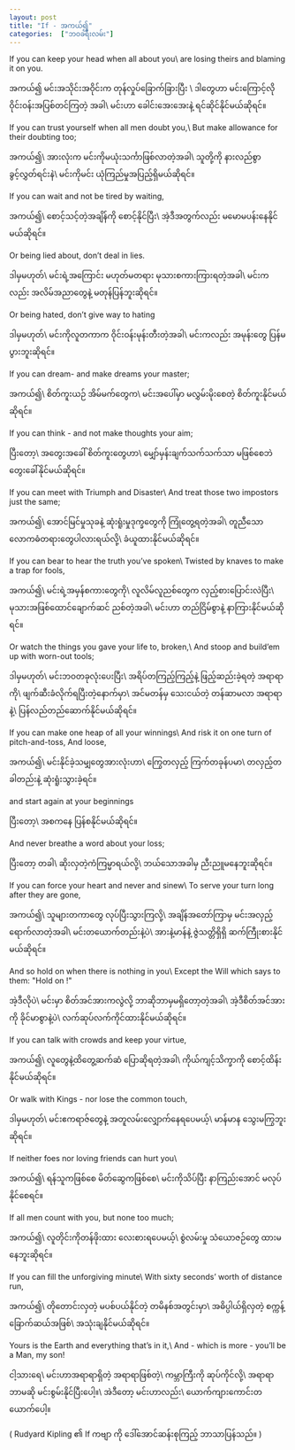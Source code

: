 ```yaml
---
layout: post
title: "If - အကယ်၍"
categories:  ["ဘဝခရီးလမ်း"]
---
```



If you can keep your head when all about you\\
are losing theirs and blaming it on you.

အကယ်၍
မင်းအသိုင်းအဝိုင်းက တုန်လှုပ်ခြောက်ခြားပြီး \\
ဒါတွေဟာ မင်းကြောင့်လို ဝိုင်းဝန်းအပြစ်တင်ကြတဲ့ အခါ\\
မင်းဟာ ခေါင်းအေးအေးနဲ့ ရင်ဆိုင်နိုင်မယ်ဆိုရင်။
<!-- more -->

If you can trust yourself when all men doubt you,\\
But make allowance for their doubting too;

အကယ်၍\\
အားလုံးက မင်းကိုမယုံးသင်္ကာဖြစ်လာတဲ့အခါ\\
သူတို့ကို နားလည်စွာ ခွင့်လွှတ်ရင်းနဲ\\
မင်းကိုမင်း ယုံကြည်မှုအပြည့်ရှိမယ်ဆိုရင်။

If you can wait and not be tired by waiting,

အကယ်၍\\
စောင့်သင့်တဲ့အချိန်ကို စောင့်နိုင်ပြီး\\
အဲ့ဒီအတွက်လည်း မမောမပန်းနေနိုင်မယ်ဆိုရင်။

Or being lied about, don’t deal in lies.

ဒါမှမဟုတ်\\
မင်းရဲ့အကြောင်း မဟုတ်မတရား မုသားစကားကြားရတဲ့အခါ\\
မင်းကလည်း အလိမ်အညာတွေနဲ့ မတုန်ပြန်ဘူးဆိုရင်။

Or being hated, don’t give way to hating

ဒါမှမဟုတ်\\
မင်းကိုလူတကာက ဝိုင်းဝန်းမုန်းတီးတဲ့အခါ\\
မင်းကလည်း အမုန်းတွေ ပြန်မပွားဘူးဆိုရင်။

If you can dream- and make dreams your master;

အကယ်၍\\
စိတ်ကူးယဉ် အိမ်မက်တွေက\\
မင်းအပေါ်မှာ မလွှမ်းမိုးစေတဲ့ စိတ်ကူးနိုင်မယ်ဆိုရင်။

If you can think - and not make thoughts your aim;

ပြီးတော့\\
အတွေးအခေါ် စိတ်ကူးတွေဟာ\\
မျှော်မှန်းချက်သက်သက်သာ မဖြစ်စေဘဲ တွေးခေါ်နိုင်မယ်ဆိုရင်။

If you can meet with Triumph and Disaster\\
And treat those two impostors just the same;

အကယ်၍\\
အောင်မြင်မှုသုခနဲ့ ဆုံးရူံးမှုဒုက္ခတွေကို ကြုံတွေ့ရတဲ့အခါ\\
တူညီသော လောကဓံတရားတွေပါလားရယ်လို့\\
ခံယူထားနိုင်မယ်ဆိုရင်။

If you can bear to hear the truth you’ve spoken\\
Twisted by knaves to make a trap for fools,

အကယ်၍\\
မင်းရဲ့အမှန်စကားတွေကို\\
လူလိမ်လူညစ်တွေက လှည့်စားပြောင်းလဲပြီး\\
မုသားအဖြစ်ထောင်ချောက်ဆင် ညစ်တဲ့အခါ\\
မင်းဟာ တည်ငြိမ်စွာနဲ့ နာကြားနိုင်မယ်ဆိုရင်။

Or watch the things you gave your life to, broken,\\
And stoop and build’em up with worn-out tools;

ဒါမှမဟုတ်\\
မင်းဘဝတခုလုံးပေးပြီး\\
အရိပ်တကြည့်ကြည့်နဲ့ ဖြည့်ဆည်းခဲ့ရတဲ့ အရာရာကို\\
ဖျက်ဆီးခံလိုက်ရပြီးတဲ့နောက်မှာ\\
အင်မတန်မှ သေးငယ်တဲ့ တန်ဆာမလာ အရာရာနဲ့\\
ပြန်လည်တည်ဆောက်နိုင်မယ်ဆိုရင်။

If you can make one heap of all your winnings\\
And risk it on one turn of pitch-and-toss, And loose,

အကယ်၍\\
မင်းနိုင်ခဲ့သမျှတွေအားလုံးဟာ\\
ကြွေတလှည့် ကြက်တခုန်ပမာ\\
တလှည့်တခါတည်းနဲ့ ဆုံးရူံးသွားခဲ့ရင်။

and start again at your beginnings

ပြီးတော့\\
အစကနေ ပြန်စနိုင်မယ်ဆိုရင်။

And never breathe a word about your loss;

ပြီးတော့ တခါ\\
ဆိုးလှတဲ့ကံကြမ္မာရယ်လို့\\
ဘယ်သောအခါမှ ညီးညူမနေဘူးဆိုရင်။

If you can force your heart and never and sinew\\
To serve your turn long after they are gone,

အကယ်၍\\
သူများတကာတွေ လုပ်ပြီးသွားကြလို့\\
အချိန်အတော်ကြာမှ မင်းအလှည့်ရောက်လာတဲ့အခါ\\
မင်းတယောက်တည်းနဲ့ပဲ\\
အားနဲ့မာန်နဲ့ ဇွဲသတ္တိရှိရှိ ဆက်ကြီုးစားနိုင်မယ်ဆိုရင်။

And so hold on when there is nothing in you\\
Except the Will which says to them: "Hold on !"

အဲ့ဒီလိုပဲ\\
မင်းမှာ စိတ်အင်အားကလွဲလို့ ဘာဆိုဘာမှမရှိတော့တဲ့အခါ\\
အဲ့ဒီစိတ်အင်အားကို ခိုင်မာစွာနဲ့ပဲ\\
လက်ဆုပ်လက်ကိုင်ထားနိုင်မယ်ဆိုရင်။

If you can talk with crowds and keep your virtue,

အကယ်၍\\
လူတွေနဲ့ထိတွေ့ဆက်ဆံ ပြောဆိုရတဲ့အခါ\\
ကိုယ်ကျင့်သိက္ခာကို စောင့်ထိန်းနိုင်မယ်ဆိုရင်။

Or walk with Kings - nor lose the common touch,

ဒါမှမဟုတ်\\
မင်းဧကရာဇ်တွေနဲ့ အတူလမ်းလျှောက်နေရပေမယ့်\\
မာန်မာန သွေးမကြွဘူးဆိုရင်။

If neither foes nor loving friends can hurt you\\

အကယ်၍\\
ရန်သူကဖြစ်စေ မိတ်ဆွေကဖြစ်စေ\\
မင်းကိုသိပ်ပြီး နာကြည်းအောင် မလုပ်နိုင်စေရင်။

If all men count with you, but none too much;

အကယ်၍\\
လူတိုင်းကိုတန်ဖိုးထား လေးစားရပေမယ့်\\
စွဲလမ်းမှု သံယောဇဉ်တွေ ထားမနေဘူးဆိုရင်။

If you can fill the unforgiving minute\\
With sixty seconds’ worth of distance run,

အကယ်၍\\
တိုတောင်းလှတဲ့ မပစ်ပယ်နိုင်တဲ့ တမိနစ်အတွင်းမှာ\\
အဓိပ္ပါယ်ရှိလှတဲ့ စက္ကန့်ခြောက်ဆယ်အဖြစ်\\
အသုံးချနိုင်မယ်ဆိုရင်။

Yours is the Earth and everything that’s in it,\\
And - which is more - you’ll be a Man, my son!

ငါ့သားရေ\\
မင်းဟာအရာရာရှိတဲ့ အရာရာဖြစ်တဲ့\\
ကမ္ဘာကြီးကို ဆုပ်ကိုင်လို့\\
အရာရာ ဘာမဆို မင်းစွမ်းနိုင်ပြီးပေါ့။\\
အဲဒီတော့ မင်းဟာလည်း\\
ယောက်ကျားကောင်းတယောက်ပေါ့။   

( Rudyard Kipling ၏ If ကဗျာ ကို ဒေါ်အောင်ဆန်းစုကြည့် ဘာသာပြန်သည်။ )
